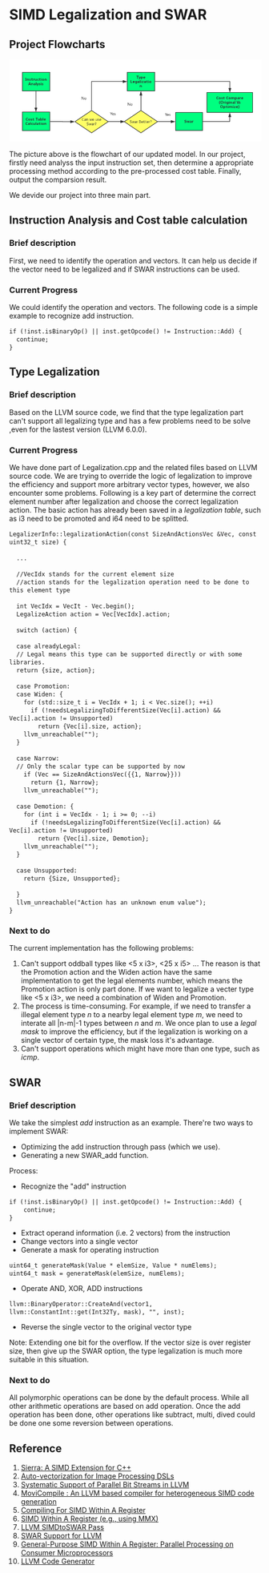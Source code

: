 # SIMD Legalization and SWAR

## Project Flowcharts
![Alt text](../image//flowchart.png)

The picture above is the flowchart of our updated model. In our project, firstly need analyss the input instruction set, then determine a appropriate processing method according to the pre-processed cost table. Finally, output the comparsion result.

We devide our project into three main part. 

## Instruction Analysis and Cost table calculation
### Brief description

First, we need to identify the operation and vectors. It can help us decide if the vector need to be legalized and if SWAR instructions can be used. 

### Current Progress
We could identify the operation and vectors. The following code is a simple example to recognize add instruction.
``` 
if (!inst.isBinaryOp() || inst.getOpcode() != Instruction::Add) {
  continue;
}
```

## Type Legalization

### Brief description
Based on the LLVM source code, we find that the type legalization part can't support all legalizing type and has a few problems need to be solve ,even for the lastest version (LLVM 6.0.0).

### Current Progress
We have done part of Legalization.cpp and the related files based on LLVM source code. We are trying to override the logic of legalization to improve the efficiency and support more arbitrary vector types, however, we also encounter some problems. Following is a key part of determine the correct element number after legalization and choose the correct legalization action.
The basic action has already been saved in a *legalization table*, such as i3 need to be promoted and i64 need to be splitted.


``` 
LegalizerInfo::legalizationAction(const SizeAndActionsVec &Vec, const uint32_t size) {
  
  ...
  
  //VecIdx stands for the current element size
  //action stands for the legalization operation need to be done to this element type
  
  int VecIdx = VecIt - Vec.begin();
  LegalizeAction action = Vec[VecIdx].action;
  
  switch (action) {
  
  case alreadyLegal:
  // Legal means this type can be supported directly or with some libraries.
  return {size, action};
  
  case Promotion:
  case Widen: {
    for (std::size_t i = VecIdx + 1; i < Vec.size(); ++i)
      if (!needsLegalizingToDifferentSize(Vec[i].action) && Vec[i].action != Unsupported)
        return {Vec[i].size, action};
    llvm_unreachable("");
  }
  
  case Narrow:
  // Only the scalar type can be supported by now
    if (Vec == SizeAndActionsVec({{1, Narrow}}))
      return {1, Narrow};
    llvm_unreachable("");
  
  case Demotion: {
    for (int i = VecIdx - 1; i >= 0; --i)
      if (!needsLegalizingToDifferentSize(Vec[i].action) && Vec[i].action != Unsupported)
        return {Vec[i].size, Demotion};
    llvm_unreachable("");
  }
  
  case Unsupported:
    return {Size, Unsupported};
  
  }
  llvm_unreachable("Action has an unknown enum value");
}

``` 
### Next to do
The current implementation has the following problems:
1. Can't support oddball types like <5 x i3>, <25 x i5> ... The reason is that the Promotion action and the Widen action  have the same implementation to get the legal elements number, which means the Promotion action is only part done. If we want to legalize a vecter type like <5 x i3>, we need a combination of Widen and Promotion.
2. The process is time-consuming. For example, if we need to transfer a illegal element type *n* to a nearby legal element type *m*, we need to interate all |n-m|-1 types between *n* and *m*. We once plan to use a *legal mask* to improve the efficiency, but if the legalization is working on a single vector of certain type, the mask loss it's advantage.
3. Can't support operations which might have more than one type, such as *icmp*.

## SWAR
### Brief description

We take the simplest *add* instruction as an example. There're two ways to implement SWAR:
* Optimizing the add instruction through pass (which we use).
* Generating a new SWAR_add function. 

Process:
* Recognize the "add" instruction
```
if (!inst.isBinaryOp() || inst.getOpcode() != Instruction::Add) {
    continue;
}
```
* Extract operand information (i.e. 2 vectors) from the instruction
* Change vectors into a single vector
* Generate a mask for operating instruction
```
uint64_t generateMask(Value * elemSize, Value * numElems);
uint64_t mask = generateMask(elemSize, numElems);
```
* Operate AND, XOR, ADD instructions
```
llvm::BinaryOperator::CreateAnd(vector1, llvm::ConstantInt::get(Int32Ty, mask), "", inst);
```
* Reverse the single vector to the original vector type

Note:
Extending one bit for the overflow.
If the vector size is over register size, then give up the SWAR option, the type legalization is much more suitable in this situation.

### Next to do

All polymorphic operations can be done by the default process.
While all other arithmetic operations are based on add operation. Once the add operation has been done, other operations like subtract, multi, dived could be done one some reversion between operations.



## Reference
1. [Sierra: A SIMD Extension for C++](https://github.com/lijianweizhuwei/CMPT886/blob/master/file/Sierra.pdf)
2. [Auto-vectorization for Image Processing DSLs](https://github.com/lijianweizhuwei/CMPT886/blob/master/file/DSLs.pdf)
3. [Systematic Support of Parallel Bit Streams in LLVM](https://github.com/lijianweizhuwei/CMPT886/blob/master/file/Systematic.pdf)
4. [MoviCompile : An LLVM based compiler for heterogeneous SIMD code generation](https://github.com/lijianweizhuwei/CMPT886/blob/master/file/MoviCompile.pdf)
5. [Compiling For SIMD Within A Register](https://github.com/lijianweizhuwei/CMPT886/blob/master/file/Compiling.pdf)
6. [SIMD Within A Register (e.g., using MMX)](https://github.com/lijianweizhuwei/CMPT886/blob/master/file/MoviCompile.pdf)
7. [LLVM SIMDtoSWAR Pass](https://github.com/lijianweizhuwei/CMPT886/blob/master/file/LLVM.pdf)
8. [SWAR Support for LLVM](https://github.com/lijianweizhuwei/CMPT886/blob/master/file/SWAR_S.pdf)
9. [General-Purpose SIMD Within A Register: Parallel Processing on Consumer Microprocessors](https://github.com/lijianweizhuwei/CMPT886/blob/master/file/swar.pdf)
10. [LLVM Code Generator](http://llvm.org/docs/CodeGenerator.html#selectiondag-legalizetypes-phase)
